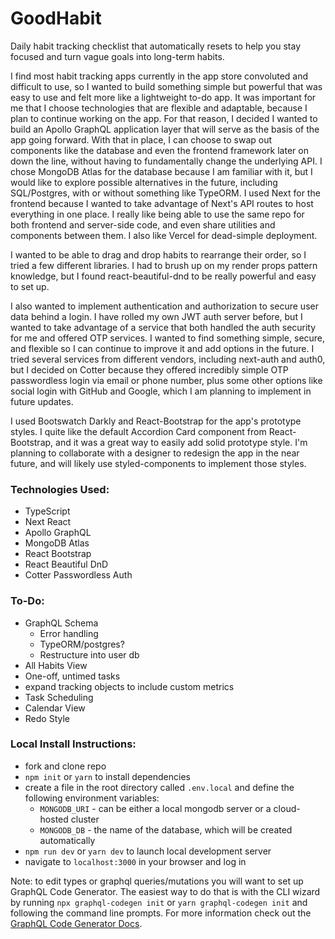 # GoodHabit

Daily habit tracking checklist that automatically resets to help you stay focused and turn vague goals into long-term habits.

I find most habit tracking apps currently in the app store convoluted and difficult to use, so I wanted to build something simple but powerful that was easy to use and felt more like a lightweight to-do app. It was important for me that I choose technologies that are flexible and adaptable, because I plan to continue working on the app. For that reason, I decided I wanted to build an Apollo GraphQL application layer that will serve as the basis of the app going forward. With that in place, I can choose to swap out components like the database and even the frontend framework later on down the line, without having to fundamentally change the underlying API. I chose MongoDB Atlas for the database because I am familiar with it, but I would like to explore possible alternatives in the future, including SQL/Postgres, with or without something like TypeORM. I used Next for the frontend because I wanted to take advantage of Next's API routes to host everything in one place. I really like being able to use the same repo for both frontend and server-side code, and even share utilities and components between them. I also like Vercel for dead-simple deployment.

I wanted to be able to drag and drop habits to rearrange their order, so I tried a few different libraries. I had to brush up on my render props pattern knowledge, but I found react-beautiful-dnd to be really powerful and easy to set up.

I also wanted to implement authentication and authorization to secure user data behind a login. I have rolled my own JWT auth server before, but I wanted to take advantage of a service that both handled the auth security for me and offered OTP services. I wanted to find something simple, secure, and flexible so I can continue to improve it and add options in the future. I tried several services from different vendors, including next-auth and auth0, but I decided on Cotter because they offered incredibly simple OTP passwordless login via email or phone number, plus some other options like social login with GitHub and Google, which I am planning to implement in future updates.

I used Bootswatch Darkly and React-Bootstrap for the app's prototype styles. I quite like the default Accordion Card component from React-Bootstrap, and it was a great way to easily add solid prototype style. I'm planning to collaborate with a designer to redesign the app in the near future, and will likely use styled-components to implement those styles.

### Technologies Used:

- TypeScript
- Next React
- Apollo GraphQL
- MongoDB Atlas
- React Bootstrap
- React Beautiful DnD
- Cotter Passwordless Auth

### To-Do:

- GraphQL Schema
  - Error handling
  - TypeORM/postgres?
  - Restructure into user db
- All Habits View
- One-off, untimed tasks
- expand tracking objects to include custom metrics
- Task Scheduling
- Calendar View
- Redo Style

### Local Install Instructions:

- fork and clone repo
- `npm init` or `yarn` to install dependencies
- create a file in the root directory called `.env.local` and define the following environment variables:
  - `MONGODB_URI` - can be either a local mongodb server or a cloud-hosted cluster
  - `MONGODB_DB` - the name of the database, which will be created automatically
- `npm run dev` or `yarn dev` to launch local development server
- navigate to `localhost:3000` in your browser and log in

Note: to edit types or graphql queries/mutations you will want to set up GraphQL Code Generator. The easiest way to do that is with the CLI wizard by running `npx graphql-codegen init` or `yarn graphql-codegen init` and following the command line prompts. For more information check out the [GraphQL Code Generator Docs](https://graphql-code-generator.com/docs/getting-started/installation).
